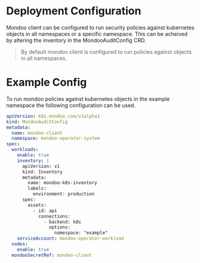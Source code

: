 # Deployment Configuration

Mondoo client can be configured to run security policies against kubernetes objects in all  namespaces or a specific namespace. This can be acheived by altering the inventory in the MondooAuditConfig CRD.

>By default mondoo client is configured to run policies against objects in all namespaces.

# Example Config

To run mondoo policies against kubernetes objects in the example namespace the following configuration can be used.
```yaml
apiVersion: k8s.mondoo.com/v1alpha1
kind: MondooAuditConfig
metadata:
  name: mondoo-client
  namespace: mondoo-operator-system
spec:
  workloads:
    enable: true
    inventory: |
      apiVersion: v1
      kind: Inventory
      metadata:
        name: mondoo-k8s-inventory
        labels:
          environment: production
      spec:
        assets:
          - id: api
            connections:
              - backend: k8s
                options:
                  namespace: "example"
    serviceAccount: mondoo-operator-workload
  nodes:
    enable: true
  mondooSecretRef: mondoo-client
```